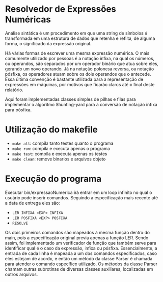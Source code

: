 # Resolvedor de Expressões Numéricas
Análise sintática é um procedimento em que uma string de símbolos é transformada em
uma estrutura de dados que retenha e reflita, de alguma forma, o significado da expressão
original. 

Há várias formas de escrever uma mesma expressão numérica. O mais comumente
utilizado por pessoas é a notação infixa, na qual os números, ou operandos, são separados
por um operador binário que atua sobre eles, gerando um novo operando. Já na notação
polonesa reversa, ou notação pósfixa, os operadores atuam sobre os dois operandos que o
antecede. Essa última convenção é bastante utilizada para a representação de expressões
em máquinas, por motivos que ficarão claros até o final deste relatório.

Aqui foram implementadas classes simples de pilhas e filas para implementar o algoritmo 
Shunting-yard para a conversão de notação infixa para pósfixa.

# Utilização do makefile
* `make all`: compila tanto testes quanto o programa
* `make run`: compila e executa apenas o programa
* `make test`: compila e executa apenas os testes
* `make clean`: remove binarios e arquivos objeto

# Execução do programa

Executar bin/expressaoNumerica irá entrar em um loop infinito no qual o usuário
pode inserir comandos. Seguindo a especificação mais recente até a data de entrega eles
são:

* `LER INFIXA <EXP> INFIXA`
* `LER POSFIXA <EXP> POSFIXA`
* `RESOLVE`

Os dois primeiros comandos são mapeados à mesma função dentro do main, pois a
especificação original previa apenas a função LER. Sendo assim, foi implementado um
verificador de função que também serve para identificar qual é o caso da expressão, infixa
ou pósfixa.
Essencialmente, a entrada de cada linha é mapeada a um dos comandos especificados,
caso eles estejam de acordo, e então um método da classe Parser é chamada para atender
o comando específico utilizado. Os métodos da classe Parser chamam outras subrotinas
de diversas classes auxiliares, localizadas em outros arquivos.
